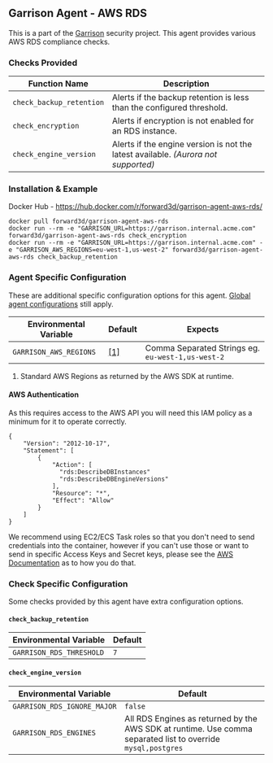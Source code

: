 Garrison Agent - AWS RDS
--

This is a part of the [Garrison](https://github.com/forward3d/garrison) security project. This agent provides various AWS RDS compliance checks.

### Checks Provided

| Function Name | Description  |
| ------------- | ------------- |
| `check_backup_retention` | Alerts if the backup retention is less than the configured threshold. |
| `check_encryption` | Alerts if encryption is not enabled for an RDS instance. |
| `check_engine_version` | Alerts if the engine version is not the latest available. *(Aurora not supported)* |

### Installation & Example

Docker Hub - https://hub.docker.com/r/forward3d/garrison-agent-aws-rds/

    docker pull forward3d/garrison-agent-aws-rds
    docker run --rm -e "GARRISON_URL=https://garrison.internal.acme.com" forward3d/garrison-agent-aws-rds check_encryption
    docker run --rm -e "GARRISON_URL=https://garrison.internal.acme.com" -e "GARRISON_AWS_REGIONS=eu-west-1,us-west-2" forward3d/garrison-agent-aws-rds check_backup_retention

### Agent Specific Configuration

These are additional specific configuration options for this agent. [Global agent configurations](https://github.com/forward3d/garrison#global-configuration-options) still apply.

| Environmental Variable  | Default | Expects |
| ------------- | ------------- | ------------- |
| `GARRISON_AWS_REGIONS` | [[1]](#f1) | Comma Separated Strings eg. `eu-west-1,us-west-2` |

1. <span id="f2"></span> Standard AWS Regions as returned by the AWS SDK at runtime.

#### AWS Authentication

As this requires access to the AWS API you will need this IAM policy as a minimum for it to operate correctly.

    {
        "Version": "2012-10-17",
        "Statement": [
            {
                "Action": [
                  "rds:DescribeDBInstances"
                  "rds:DescribeDBEngineVersions"
                ],
                "Resource": "*",
                "Effect": "Allow"
            }
        ]
    }

We recommend using EC2/ECS Task roles so that you don't need to send credentials into the container, however if you can't use those or want to send in specific Access Keys and Secret keys, please see the [AWS Documentation](https://docs.aws.amazon.com/sdk-for-ruby/v3/developer-guide/setup-config.html#aws-ruby-sdk-credentials-environment) as to how you do that.

### Check Specific Configuration

Some checks provided by this agent have extra configuration options.

#### `check_backup_retention`

| Environmental Variable | Default |
| ------------- | ------------- |
| `GARRISON_RDS_THRESHOLD` | `7` |

#### `check_engine_version`

| Environmental Variable | Default |
| ------------- | ------------- |
| `GARRISON_RDS_IGNORE_MAJOR` | `false` |
| `GARRISON_RDS_ENGINES` | All RDS Engines as returned by the AWS SDK at runtime. Use comma separated list to override `mysql,postgres` |
